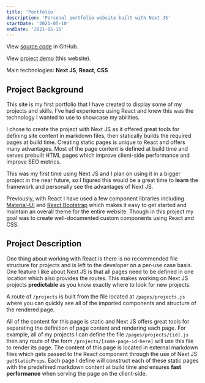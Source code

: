 ```yaml
---
title: 'Portfolio'
description: 'Personal portfolio website built with Next JS'
startDate: '2021-05-10'
endDate: '2021-05-15'
---
```


View [source code](https://github.com/brianarthur/portfolio) in GitHub.

View [project demo](https://www.brianarthur.tech/) (this website).

Main technologies: **Next JS**, **React**, **CSS**

## Project Background
This site is my first portfolio that I have created to display some of my projects and skills. I've had experience using React and knew this was the technology I wanted to use to showcase my abilities. 

I chose to create the project with Next JS as it offered great tools for defining site content in markdown files, then statically builds the required pages at build time. Creating static pages is unique to React and offers many advantages. Most of the page content is defined at build time and serves prebuilt HTML pages which improve client-side performance and improve SEO metrics.

This was my first time using Next JS and I plan on using it in a bigger project in the near future, so I figured this would be a great time to **learn** the framework and personally see the advantages of Next JS.

Previously, with React I have used a few component libraries including [Material-UI](https://material-ui.com/) and [React Bootstrap](https://react-bootstrap.github.io/) which makes it easy to get started and maintain an overall theme for the entire website. Though in this project my goal was to create well-documented custom components using React and CSS. 

## Project Description
One thing about working with React is there is no recommended file structure for projects and is left to the developer on a per-use case basis. One feature I like about Next JS is that all pages need to be defined in one location which also provides the routes. This makes working on Next JS projects **predictable** as you know exactly where to look for new projects.

A route of `/projects` is built from the file located at `/pages/projects.js` where you can quickly see all of the imported components and structure of the rendered page. 

All of the content for this page is static and Next JS offers great tools for separating the definition of page content and rendering each page. For example, all of my projects I can define the file `/pages/projects/[id].js` then any route of the form `/projects/[some-page-id-here]` will use this file to render its page. The content of this page is located in external markdown files which gets passed to the React component through the use of Next JS `getStaticProps`. Each page I define will construct each of these static pages with the predefined markdown content at build time and ensures **fast performance** when serving the page on the client-side. 